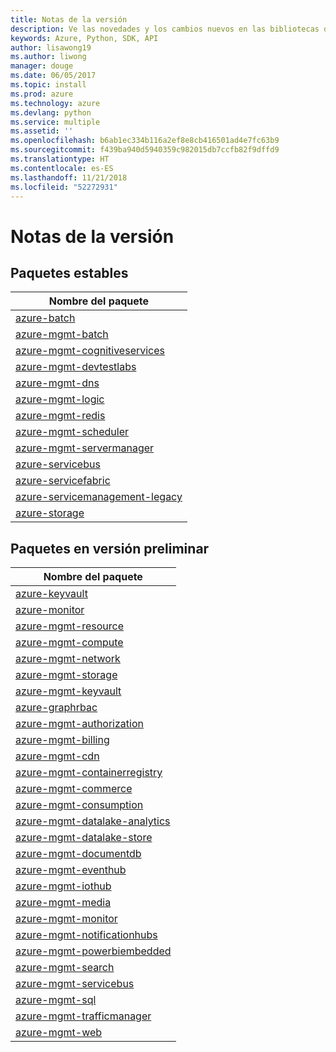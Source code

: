 ```yaml
---
title: Notas de la versión
description: Ve las novedades y los cambios nuevos en las bibliotecas de administración de Azure para Python
keywords: Azure, Python, SDK, API
author: lisawong19
ms.author: liwong
manager: douge
ms.date: 06/05/2017
ms.topic: install
ms.prod: azure
ms.technology: azure
ms.devlang: python
ms.service: multiple
ms.assetid: ''
ms.openlocfilehash: b6ab1ec334b116a2ef8e8cb416501ad4e7fc63b9
ms.sourcegitcommit: f439ba940d5940359c982015db7ccfb82f9dffd9
ms.translationtype: HT
ms.contentlocale: es-ES
ms.lasthandoff: 11/21/2018
ms.locfileid: "52272931"
---
```

# <a name="release-notes"></a>Notas de la versión

## <a name="stable-packages"></a>Paquetes estables

| Nombre del paquete |
|--------------|
|[azure-batch](https://pypi.org/project/azure-batch/#history)  |   
|[azure-mgmt-batch](https://pypi.org/project/azure-mgmt-batch/#history)|
|[azure-mgmt-cognitiveservices](https://pypi.org/project/azure-mgmt-cognitiveservices/#history)|    
|[azure-mgmt-devtestlabs](https://pypi.org/project/azure-mgmt-devtestlabs/#history)|    
|[azure-mgmt-dns](https://pypi.org/project/azure-mgmt-dns/#history) |
|[azure-mgmt-logic](https://pypi.org/project/azure-mgmt-logic/#history)|
|[azure-mgmt-redis](https://pypi.org/project/azure-mgmt-redis/#history)|
|[azure-mgmt-scheduler](https://pypi.org/project/azure-mgmt-scheduler/#history)|    
|[azure-mgmt-servermanager](https://pypi.org/project/azure-mgmt-servermanager/#history)|    
|[azure-servicebus](https://pypi.org/project/azure-mgmt-servicebus/#history)|   
|[azure-servicefabric](https://pypi.org/project/azure-servicefabric/#history)|  
|[azure-servicemanagement-legacy](https://pypi.org/project/azure-servicemanagement-legacy/#history)|    
|[azure-storage](https://pypi.org/project/azure-storage/#history)|  

## <a name="preview-packages"></a>Paquetes en versión preliminar

|                                           Nombre del paquete                                           |
|--------------------------------------------------------------------------------------------------|
|                [azure-keyvault](https://pypi.org/project/azure-keyvault/#history)                |
|                 [azure-monitor](https://pypi.org/project/azure-monitor/#history)                 |
|           [azure-mgmt-resource](https://pypi.org/project/azure-mgmt-resource/#history)           |
|            [azure-mgmt-compute](https://pypi.org/project/azure-mgmt-compute/#history)            |
|            [azure-mgmt-network](https://pypi.org/project/azure-mgmt-network/#history)            |
|            [azure-mgmt-storage](https://pypi.org/project/azure-mgmt-storage/#history)            |
|           [azure-mgmt-keyvault](https://pypi.org/project/azure-mgmt-keyvault/#history)           |
|               [azure-graphrbac](https://pypi.org/project/azure-graphrbac/#history)               |
|      [azure-mgmt-authorization](https://pypi.org/project/azure-mgmt-authorization/#history)      |
|            [azure-mgmt-billing](https://pypi.org/project/azure-mgmt-billing/#history)            |
|                [azure-mgmt-cdn](https://pypi.org/project/azure-mgmt-cdn/#history)                |
|  [azure-mgmt-containerregistry](https://pypi.org/project/azure-mgmt-containerregistry/#history)  |
|           [azure-mgmt-commerce](https://pypi.org/project/azure-mgmt-commerce/#history)           |
|        [azure-mgmt-consumption](https://pypi.org/project/azure-mgmt-consumption/#history)        |
| [azure-mgmt-datalake-analytics](https://pypi.org/project/azure-mgmt-datalake-analytics/#history) |
|     [azure-mgmt-datalake-store](https://pypi.org/project/azure-mgmt-datalake-store/#history)     |
|         [azure-mgmt-documentdb](https://pypi.org/project/azure-mgmt-documentdb/#history)         |
|           [azure-mgmt-eventhub](https://pypi.org/project/azure-mgmt-eventhub/#history)           |
|             [azure-mgmt-iothub](https://pypi.org/project/azure-mgmt-iothub/#history)             |
|              [azure-mgmt-media](https://pypi.org/project/azure-mgmt-media/#history)              |
|            [azure-mgmt-monitor](https://pypi.org/project/azure-mgmt-monitor/#history)            |
|   [azure-mgmt-notificationhubs](https://pypi.org/project/azure-mgmt-notificationhubs/#history)   |
|    [azure-mgmt-powerbiembedded](https://pypi.org/project/azure-mgmt-powerbiembedded/#history)    |
|             [azure-mgmt-search](https://pypi.org/project/azure-mgmt-search/#history)             |
|         [azure-mgmt-servicebus](https://pypi.org/project/azure-mgmt-servicebus/#history)         |
|                [azure-mgmt-sql](https://pypi.org/project/azure-mgmt-sql/#history)                |
|     [azure-mgmt-trafficmanager](https://pypi.org/project/azure-mgmt-trafficmanager/#history)     |
|                [azure-mgmt-web](https://pypi.org/project/azure-mgmt-web/#history)                |

